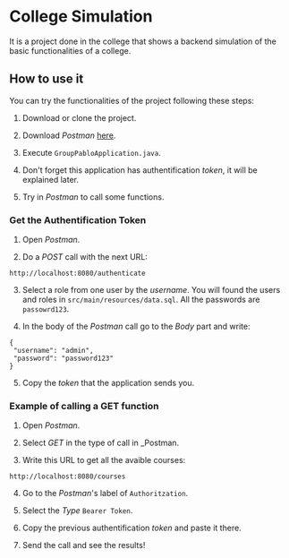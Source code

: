 # College Simulation

It is a project done in the college that shows a backend simulation of the basic functionalities of a college.


## How to use it

You can try the functionalities of the project following these steps:

1. Download or clone the project.

2. Download _Postman_ [here](https://www.postman.com/downloads/).
   
3. Execute `GroupPabloApplication.java`.

4. Don't forget this application has authentification _token_, it will be explained later.

5. Try in _Postman_ to call some functions.



### Get the Authentification Token

1. Open _Postman_.

2. Do a _POST_ call with the next URL:

```
http://localhost:8080/authenticate
```

3. Select a role from one user by the _username_. You will found the users and roles in `src/main/resources/data.sql`. All the passwords are `passowrd123`.

4. In the body of the _Postman_ call go to the _Body_ part and write:

```
{
 "username": "admin",
 "password": "password123"
}
```

5. Copy the _token_ that the application sends you.



### Example of calling a GET function

1. Open _Postman_.
  
2. Select _GET_ in the type of call in _Postman.

3. Write this URL to get all the avaible courses:

```
http://localhost:8080/courses
```

4. Go to the _Postman_'s label of `Authoritzation`.

5. Select the _Type_ `Bearer Token`.

6. Copy the previous authentification _token_ and paste it there.

7. Send the call and see the results!
